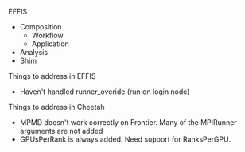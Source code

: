 EFFIS
- Composition
    - Workflow
    - Application
- Analysis
- Shim

Things to address in EFFIS
- Haven't handled runner_overide (run on login node)

Things to address in Cheetah
- MPMD doesn't work correctly on Frontier. Many of the MPIRunner arguments are not added
- GPUsPerRank is always added. Need support for RanksPerGPU. 